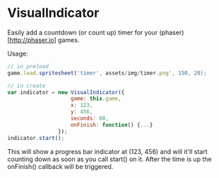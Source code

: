 # VisualIndicator

Easily add a countdown (or count up) timer for your (phaser)[http://phaser.io] games.

Usage:
```javascript
// in preload
game.load.spritesheet('timer', assets/img/timer.png', 150, 20);

// in create
var indicator = new VisualIndicator({
					game: this.game,
					x: 123,
					y: 456,
					seconds: 60,
					onFinish: function() {...}
				});
indicator.start();
```

This will show a progress bar indicator at (123, 456) and will it'll start counting down as soon as you call start() on it. After the time is up the onFinish() callback will be triggered.
